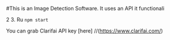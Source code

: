 #This is an Image Detection Software.
It uses an API it functionali

2
3. Ru `npm start`


You can grab Clarifai API key [here] 
//(https://www.clarifai.com/)
